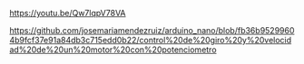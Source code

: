 https://youtu.be/Qw7lqpV78VA

https://github.com/josemariamendezruiz/arduino_nano/blob/fb36b95299604b9fcf37e91a84db3c715edd0b22/control%20de%20giro%20y%20velocidad%20de%20un%20motor%20con%20potenciometro


